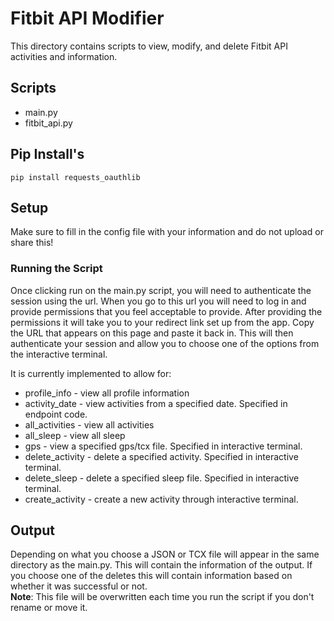 # Fitbit API Modifier
This directory contains scripts to view, modify, and delete Fitbit API activities and information. 

## Scripts
- main.py
- fitbit_api.py

## Pip Install's
```shell
pip install requests_oauthlib
```
## Setup
Make sure to fill in the config file with your information and do not upload or share this!

### Running the Script
Once clicking run on the main.py script, you will need to authenticate the session using the url. When you go to this url you will need to log in and provide permissions that you feel acceptable to provide. After providing the permissions it will take you to your redirect link set up from the app. Copy the URL that appears on this page and paste it back in. This will then authenticate your session and allow you to choose one of the options from the interactive terminal.  

It is currently implemented to allow for:
- profile_info - view all profile information 
- activity_date - view activities from a specified date. Specified in endpoint code.
- all_activities - view all activities
- all_sleep - view all sleep
- gps - view a specified gps/tcx file. Specified in interactive terminal.
- delete_activity - delete a specified activity. Specified in interactive terminal.
- delete_sleep - delete a specified sleep file. Specified in interactive terminal.
- create_activity - create a new activity through interactive terminal.

## Output
Depending on what you choose a JSON or TCX file will appear in the same directory as the main.py. This will contain the information of the output. If you choose one of the deletes this will contain information based on whether it was successful or not.  
**Note**: This file will be overwritten each time you run the script if you don't rename or move it.
